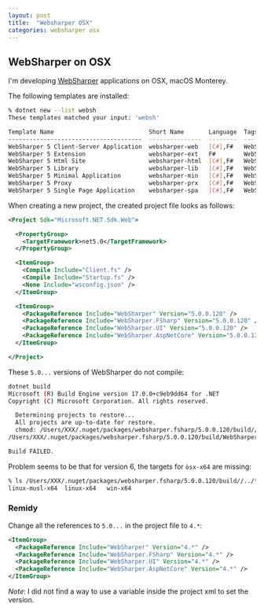```yaml
---
layout: post
title:  "Websharper OSX"
categories: websharper osx
---
```


## WebSharper on OSX

I'm developing [WebSharper](https://websharper.com) applications on OSX, macOS Monterey. 

The following templates are installed:

```sh
% dotnet new --list websh
These templates matched your input: 'websh'

Template Name                           Short Name       Language  Tags          
--------------------------------------  ---------------  --------  --------------
WebSharper 5 Client-Server Application  websharper-web   [C#],F#   WebSharper/Web
WebSharper 5 Extension                  websharper-ext   F#        WebSharper    
WebSharper 5 Html Site                  websharper-html  [C#],F#   WebSharper/Web
WebSharper 5 Library                    websharper-lib   [C#],F#   WebSharper    
WebSharper 5 Minimal Application        websharper-min   [C#],F#   WebSharper/Web
WebSharper 5 Proxy                      websharper-prx   [C#],F#   WebSharper    
WebSharper 5 Single Page Application    websharper-spa   [C#],F#   WebSharper/Web
```

When creating a new project, the created project file looks as follows:

```xml
<Project Sdk="Microsoft.NET.Sdk.Web">

  <PropertyGroup>
    <TargetFramework>net5.0</TargetFramework>
  </PropertyGroup>

  <ItemGroup>
    <Compile Include="Client.fs" />
    <Compile Include="Startup.fs" />
    <None Include="wsconfig.json" />
  </ItemGroup>

  <ItemGroup>
    <PackageReference Include="WebSharper" Version="5.0.0.120" />    
    <PackageReference Include="WebSharper.FSharp" Version="5.0.0.120" />
    <PackageReference Include="WebSharper.UI" Version="5.0.0.120" />
    <PackageReference Include="WebSharper.AspNetCore" Version="5.0.0.120" />
  </ItemGroup>

</Project>
```

These ``5.0...`` versions of WebSharper do not compile:

```sh
dotnet build
Microsoft (R) Build Engine version 17.0.0+c9eb9dd64 for .NET
Copyright (C) Microsoft Corporation. All rights reserved.

  Determining projects to restore...
  All projects are up-to-date for restore.
  chmod: /Users/XXX/.nuget/packages/websharper.fsharp/5.0.0.120/build//../tools/net5.0/osx-x64//wsfsc.sh: No such file or directory
/Users/XXX/.nuget/packages/websharper.fsharp/5.0.0.120/build/WebSharper.FSharp.targets(61,5): error MSB3073: The command "chmod u+x '/Users/XXX/.nuget/packages/websharper.fsharp/5.0.0.120/build//../tools/net5.0/osx-x64//wsfsc.sh'" exited with code 1. [/Users/XXX/Projects/mywebsharper/Exercise1/Exercise1.fsproj]

Build FAILED.
```

Problem seems to be that for version 6, the targets for ``òsx-x64`` are missing:

```sh
% ls /Users/XXX/.nuget/packages/websharper.fsharp/5.0.0.120/build//../tools/net5.0
linux-musl-x64	linux-x64	win-x64
```

### Remidy

Change all the references to ``5.0...`` in the project file to ``4.*``:

```xml
<ItemGroup>
  <PackageReference Include="WebSharper" Version="4.*" />    
  <PackageReference Include="WebSharper.FSharp" Version="4.*" />
  <PackageReference Include="WebSharper.UI" Version="4.*" />
  <PackageReference Include="WebSharper.AspNetCore" Version="4.*" />
</ItemGroup>
```

*Note*: I did not find a way to use a variable inside the project xml to set the version.



